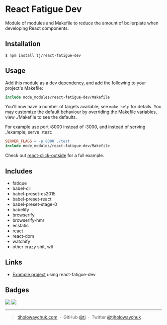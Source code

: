 
# React Fatigue Dev

Module of modules and Makefile to reduce the amount of boilerplate when developing React components.

## Installation

```
$ npm install tj/react-fatigue-dev
```

## Usage

Add this module as a dev dependency, and add the following to your project's Makefile:

```Makefile
include node_modules/react-fatigue-dev/Makefile
```

You'll now have a number of targets available, see `make help` for details. You may customize the default behaviour
by overriding the Makefile variables, view ./Makefile to see the defaults.

For example use port :8000 instead of :3000, and instead of serving ./example, serve ./test:


```Makefile
SERVER_FLAGS = -p 8000 ./test
include node_modules/react-fatigue-dev/Makefile
```

Check out [react-click-outside](https://github.com/tj/react-click-outside) for a full example.

## Includes

- fatique
- babel-cli
- babel-preset-es2015
- babel-preset-react
- babel-preset-stage-0
- babelify
- browserify
- browserify-hmr
- ecstatic
- react
- react-dom
- watchify
- other crazy shit, wtf

## Links

- [Example project](https://github.com/tj/react-click-outside) using react-fatigue-dev

## Badges

![](https://img.shields.io/badge/license-MIT-blue.svg)
![](https://img.shields.io/badge/status-stable-green.svg)

---

> [tjholowaychuk.com](http://tjholowaychuk.com) &nbsp;&middot;&nbsp;
> GitHub [@tj](https://github.com/tj) &nbsp;&middot;&nbsp;
> Twitter [@tjholowaychuk](https://twitter.com/tjholowaychuk)
